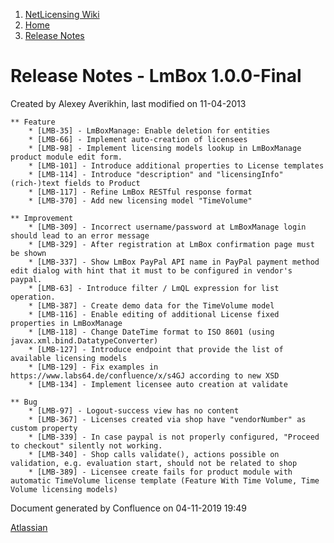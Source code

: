 1.  [NetLicensing Wiki](index.html)
2.  [Home](Home_11010214.html)
3.  [Release Notes](Release-Notes_11010240.html)

<span id="title-text"> Release Notes - LmBox 1.0.0-Final </span>
================================================================

Created by <span class="author"> Alexey Averikhin</span>, last modified
on 11-04-2013

    ** Feature
        * [LMB-35] - LmBoxManage: Enable deletion for entities
        * [LMB-66] - Implement auto-creation of licensees
        * [LMB-98] - Implement licensing models lookup in LmBoxManage product module edit form.
        * [LMB-101] - Introduce additional properties to License templates
        * [LMB-114] - Introduce "description" and "licensingInfo" (rich-)text fields to Product
        * [LMB-117] - Refine LmBox RESTful response format
        * [LMB-370] - Add new licensing model "TimeVolume"

    ** Improvement
        * [LMB-309] - Incorrect username/password at LmBoxManage login should lead to an error message
        * [LMB-329] - After registration at LmBox confirmation page must be shown
        * [LMB-337] - Show LmBox PayPal API name in PayPal payment method edit dialog with hint that it must to be configured in vendor's paypal.
        * [LMB-63] - Introduce filter / LmQL expression for list operation.
        * [LMB-387] - Create demo data for the TimeVolume model
        * [LMB-116] - Enable editing of additional License fixed properties in LmBoxManage
        * [LMB-118] - Change DateTime format to ISO 8601 (using javax.xml.bind.DatatypeConverter)
        * [LMB-127] - Introduce endpoint that provide the list of available licensing models
        * [LMB-129] - Fix examples in https://www.labs64.de/confluence/x/s4GJ according to new XSD
        * [LMB-134] - Implement licensee auto creation at validate
        
    ** Bug
        * [LMB-97] - Logout-success view has no content
        * [LMB-367] - Licenses created via shop have "vendorNumber" as custom property
        * [LMB-339] - In case paypal is not properly configured, "Proceed to checkout" silently not working.
        * [LMB-340] - Shop calls validate(), actions possible on validation, e.g. evaluation start, should not be related to shop
        * [LMB-389] - Licensee create fails for product module with automatic TimeVolume license template (Feature With Time Volume, Time Volume licensing models)

Document generated by Confluence on 04-11-2019 19:49

[Atlassian](http://www.atlassian.com/)
